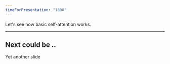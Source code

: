 ```yaml
---
timeForPresentation: "1800"
---
```



Let's see how basic self-attention works.

---
Next could be ..
---
Yet another slide